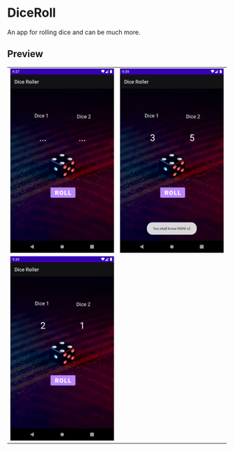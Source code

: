 # DiceRoll
An app for rolling dice and can be much more.

## Preview

<table>
  <tr>
    <td><img src="ScreenShots/1.png"></td>
    <td><img src="ScreenShots/2.png"></td>

  </tr>
   <tr>
    <td><img src="ScreenShots/3.png" ></td>
      
   </tr>
 </table>


